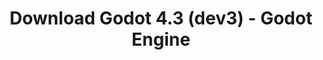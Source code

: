 ---
# Generated by /tools/generators/src/download_archive_generator !!! do not edit by hand !!!
title: 'Download Godot 4.3 (dev3) - Godot Engine'
type: 'download/archive'
name: '4.3'
flavor: 'dev3'
release_date: '2024-02-08T03:00:00-00:00'
release_notes: '/article/dev-snapshot-godot-4-3-dev-3/'
primaryPlatforms:
  - 'android.apk'
  - 'linux.64'
  - 'macos.universal'
  - 'windows.64'
  - 'web'
  - 'templates'
links:
  android.apk:
    name: 'android.apk'
    title: 'Android'
    caption: 'Universal APK (ARM64 + ARMv7 + x86_64 + x86)'
    tags:
      - 'APK download'
      - 'ARM64/v7'
      - 'x86 (64 & 32 bit)'
    hosts:
      github_builds:
        regular: 'https://github.com/godotengine/godot-builds/releases/download/4.3-dev3/Godot_v4.3-dev3_android_editor.apk'
        mono: '#'
      github:
        regular: 'https://github.com/godotengine/godot/releases/download/4.3-dev3/Godot_v4.3-dev3_android_editor.apk'
        mono: '#'
  linux.64:
    name: 'linux.64'
    title: 'Linux'
    caption: 'Standard (x86_64)'
    tags:
      - '64 bit'
    hosts:
      github_builds:
        regular: 'https://github.com/godotengine/godot-builds/releases/download/4.3-dev3/Godot_v4.3-dev3_linux.x86_64.zip'
        mono: 'https://github.com/godotengine/godot-builds/releases/download/4.3-dev3/Godot_v4.3-dev3_mono_linux_x86_64.zip'
      github:
        regular: 'https://github.com/godotengine/godot/releases/download/4.3-dev3/Godot_v4.3-dev3_linux.x86_64.zip'
        mono: 'https://github.com/godotengine/godot/releases/download/4.3-dev3/Godot_v4.3-dev3_mono_linux_x86_64.zip'
  macos.universal:
    name: 'macos.universal'
    title: 'macOS'
    caption: 'Universal (x86_64 + Apple Silicon)'
    tags:
      - 'Intel/Apple Silicon'
      - '64 bit'
    hosts:
      github_builds:
        regular: 'https://github.com/godotengine/godot-builds/releases/download/4.3-dev3/Godot_v4.3-dev3_macos.universal.zip'
        mono: 'https://github.com/godotengine/godot-builds/releases/download/4.3-dev3/Godot_v4.3-dev3_mono_macos.universal.zip'
      github:
        regular: 'https://github.com/godotengine/godot/releases/download/4.3-dev3/Godot_v4.3-dev3_macos.universal.zip'
        mono: 'https://github.com/godotengine/godot/releases/download/4.3-dev3/Godot_v4.3-dev3_mono_macos.universal.zip'
  windows.64:
    name: 'windows.64'
    title: 'Windows'
    caption: 'Standard (x86_64)'
    tags:
      - '64 bit'
    hosts:
      github_builds:
        regular: 'https://github.com/godotengine/godot-builds/releases/download/4.3-dev3/Godot_v4.3-dev3_win64.exe.zip'
        mono: 'https://github.com/godotengine/godot-builds/releases/download/4.3-dev3/Godot_v4.3-dev3_mono_win64.zip'
      github:
        regular: 'https://github.com/godotengine/godot/releases/download/4.3-dev3/Godot_v4.3-dev3_win64.exe.zip'
        mono: 'https://github.com/godotengine/godot/releases/download/4.3-dev3/Godot_v4.3-dev3_mono_win64.zip'
  web:
    name: 'web'
    title: 'Web editor'
    caption: ''
    tags:
      - 'Self-hosted'
      - 'Cross-platform'
    hosts:
      github_builds:
        regular: 'https://github.com/godotengine/godot-builds/releases/download/4.3-dev3/Godot_v4.3-dev3_web_editor.zip'
        mono: '#'
      github:
        regular: 'https://github.com/godotengine/godot/releases/download/4.3-dev3/Godot_v4.3-dev3_web_editor.zip'
        mono: '#'
  linux.arm64:
    name: 'linux.arm64'
    title: 'Linux'
    caption: 'Standard (ARM64)'
    tags:
      - 'ARM64'
      - '64 bit'
    hosts:
      github_builds:
        regular: 'https://github.com/godotengine/godot-builds/releases/download/4.3-dev3/Godot_v4.3-dev3_linux.arm64.zip'
        mono: 'https://github.com/godotengine/godot-builds/releases/download/4.3-dev3/Godot_v4.3-dev3_mono_linux_arm64.zip'
      github:
        regular: 'https://github.com/godotengine/godot/releases/download/4.3-dev3/Godot_v4.3-dev3_linux.arm64.zip'
        mono: 'https://github.com/godotengine/godot/releases/download/4.3-dev3/Godot_v4.3-dev3_mono_linux_arm64.zip'
  linux.32:
    name: 'linux.32'
    title: 'Linux'
    caption: 'Standard (x86)'
    tags:
      - '32 bit'
    hosts:
      github_builds:
        regular: 'https://github.com/godotengine/godot-builds/releases/download/4.3-dev3/Godot_v4.3-dev3_linux.x86_32.zip'
        mono: 'https://github.com/godotengine/godot-builds/releases/download/4.3-dev3/Godot_v4.3-dev3_mono_linux_x86_32.zip'
      github:
        regular: 'https://github.com/godotengine/godot/releases/download/4.3-dev3/Godot_v4.3-dev3_linux.x86_32.zip'
        mono: 'https://github.com/godotengine/godot/releases/download/4.3-dev3/Godot_v4.3-dev3_mono_linux_x86_32.zip'
  linux.arm32:
    name: 'linux.arm32'
    title: 'Linux'
    caption: 'Standard (ARM32)'
    tags:
      - 'ARM32'
      - '32 bit'
    hosts:
      github_builds:
        regular: 'https://github.com/godotengine/godot-builds/releases/download/4.3-dev3/Godot_v4.3-dev3_linux.arm32.zip'
        mono: 'https://github.com/godotengine/godot-builds/releases/download/4.3-dev3/Godot_v4.3-dev3_mono_linux_arm32.zip'
      github:
        regular: 'https://github.com/godotengine/godot/releases/download/4.3-dev3/Godot_v4.3-dev3_linux.arm32.zip'
        mono: 'https://github.com/godotengine/godot/releases/download/4.3-dev3/Godot_v4.3-dev3_mono_linux_arm32.zip'
  windows.32:
    name: 'windows.32'
    title: 'Windows'
    caption: 'Standard (x86)'
    tags:
      - '32 bit'
    hosts:
      github_builds:
        regular: 'https://github.com/godotengine/godot-builds/releases/download/4.3-dev3/Godot_v4.3-dev3_win32.exe.zip'
        mono: 'https://github.com/godotengine/godot-builds/releases/download/4.3-dev3/Godot_v4.3-dev3_mono_win32.zip'
      github:
        regular: 'https://github.com/godotengine/godot/releases/download/4.3-dev3/Godot_v4.3-dev3_win32.exe.zip'
        mono: 'https://github.com/godotengine/godot/releases/download/4.3-dev3/Godot_v4.3-dev3_mono_win32.zip'
  aar_library:
    name: 'aar_library'
    title: 'AAR library'
    caption: ''
    tags:
      - 'Android plugins'
      - 'Java'
      - 'Kotlin'
    hosts:
      github_builds:
        regular: 'https://github.com/godotengine/godot-builds/releases/download/4.3-dev3/godot-lib.4.3.dev3.template_release.aar'
        mono: '#'
      github:
        regular: 'https://github.com/godotengine/godot/releases/download/4.3-dev3/godot-lib.4.3.dev3.template_release.aar'
        mono: '#'
  templates:
    name: 'templates'
    title: 'Export templates'
    caption: ''
    tags:
      - 'Used to export your games to all supported platforms'
    hosts:
      github_builds:
        regular: 'https://github.com/godotengine/godot-builds/releases/download/4.3-dev3/Godot_v4.3-dev3_export_templates.tpz'
        mono: 'https://github.com/godotengine/godot-builds/releases/download/4.3-dev3/Godot_v4.3-dev3_mono_export_templates.tpz'
      github:
        regular: 'https://github.com/godotengine/godot/releases/download/4.3-dev3/Godot_v4.3-dev3_export_templates.tpz'
        mono: 'https://github.com/godotengine/godot/releases/download/4.3-dev3/Godot_v4.3-dev3_mono_export_templates.tpz'
---
